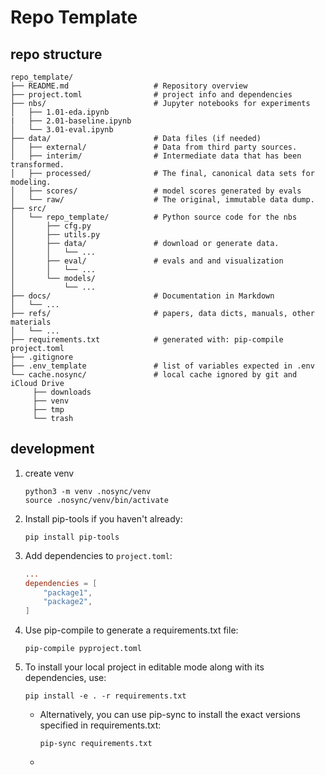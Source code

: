 # Repo Template

## repo structure

```
repo_template/
├── README.md                   # Repository overview
├── project.toml                # project info and dependencies
├── nbs/                        # Jupyter notebooks for experiments
│   ├── 1.01-eda.ipynb
|   ├── 2.01-baseline.ipynb
│   └── 3.01-eval.ipynb
├── data/                       # Data files (if needed)
│   ├── external/               # Data from third party sources.
│   ├── interim/                # Intermediate data that has been transformed.
│   ├── processed/              # The final, canonical data sets for modeling.
│   ├── scores/                 # model scores generated by evals
│   └── raw/                    # The original, immutable data dump.
├── src/
│   └── repo_template/          # Python source code for the nbs
│       ├── cfg.py
│       ├── utils.py
│       ├── data/               # download or generate data.
│       │   └── ...
│       ├── eval/               # evals and and visualization
│       │   └── ...
│       └── models/
│           └── ...
├── docs/                       # Documentation in Markdown
│   └── ...
├── refs/                       # papers, data dicts, manuals, other materials
│   └── ...
├── requirements.txt            # generated with: pip-compile project.toml 
├── .gitignore
├── .env_template               # list of variables expected in .env
└── cache.nosync/               # local cache ignored by git and iCloud Drive
     ├── downloads
     ├── venv
     ├── tmp
     └── trash
```

## development

1. create venv
    ```
    python3 -m venv .nosync/venv
    source .nosync/venv/bin/activate
    ```
2. Install pip-tools if you haven't already:
    ```
    pip install pip-tools
    ```
3. Add dependencies to `project.toml`:
    ```toml
    ...
    dependencies = [
        "package1",
        "package2",
    ]
    ```
4. Use pip-compile to generate a requirements.txt file:
    ```
    pip-compile pyproject.toml
    ```
5. To install your local project in editable mode along with its dependencies, use:
    ```
    pip install -e . -r requirements.txt
    ```

    - Alternatively, you can use pip-sync to install the exact versions specified in requirements.txt:
        ```
        pip-sync requirements.txt
        ```
    - 
